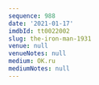 ```yaml
---
sequence: 988
date: '2021-01-17'
imdbId: tt0022002
slug: the-iron-man-1931
venue: null
venueNotes: null
medium: OK.ru
mediumNotes: null
---
```


